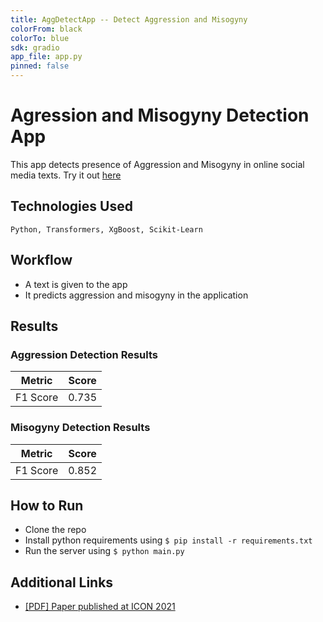 ```yaml
---
title: AggDetectApp -- Detect Aggression and Misogyny
colorFrom: black
colorTo: blue
sdk: gradio
app_file: app.py
pinned: false
---
```


# Agression and Misogyny Detection App

<!-- Intro and about the project -->

This app detects presence of Aggression and Misogyny in online social media texts. Try it out [here](https://huggingface.co/spaces/sdutta28/AggDetectApp)

## Technologies Used

<!-- Tech stack, libraries etc -->

`Python, Transformers, XgBoost, Scikit-Learn`

## Workflow

<!-- In some detail of how this works -->

- A text is given to the app
- It predicts aggression and misogyny in the application

## Results

### Aggression Detection Results

| Metric   | Score |
| -------- | ----- |
| F1 Score | 0.735 |

### Misogyny Detection Results

| Metric   | Score |
| -------- | ----- |
| F1 Score | 0.852 |

## How to Run

<!-- Installation and Running Steps -->

- Clone the repo
- Install python requirements using `$ pip install -r requirements.txt`
- Run the server using `$ python main.py`

## Additional Links

<!-- Kaggle model training links -->

- [[PDF] Paper published at ICON 2021](https://aclanthology.org/2021.icon-main.60.pdf)
